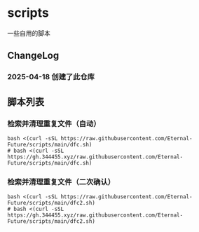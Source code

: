 # scripts
一些自用的脚本
## ChangeLog
### 2025-04-18 创建了此仓库

## 脚本列表
### 检索并清理重复文件（自动）
```
bash <(curl -sSL https://raw.githubusercontent.com/Eternal-Future/scripts/main/dfc.sh)
# bash <(curl -sSL https://gh.344455.xyz/raw.githubusercontent.com/Eternal-Future/scripts/main/dfc.sh)
```

### 检索并清理重复文件（二次确认）
```
bash <(curl -sSL https://raw.githubusercontent.com/Eternal-Future/scripts/main/dfc2.sh)
# bash <(curl -sSL https://gh.344455.xyz/raw.githubusercontent.com/Eternal-Future/scripts/main/dfc2.sh)
```